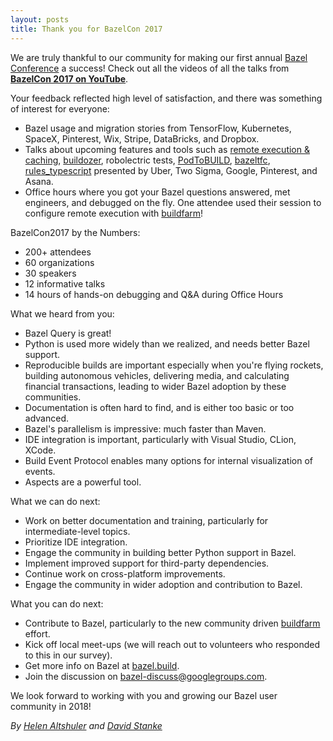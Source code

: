 ```yaml
---
layout: posts
title: Thank you for BazelCon 2017
---
```


We are truly thankful to our community for making our first annual [Bazel Conference](https://sites.google.com/corp/bazel.build/conference2017) a success! Check out all the videos of all the talks from [**BazelCon 2017 on YouTube**](https://www.youtube.com/playlist?list=PLxNYxgaZ8RseY0KmkXQSt0StE71E7yizG).

Your feedback reflected high level of satisfaction, and there was something of interest for everyone:

*   Bazel usage and migration stories from TensorFlow, Kubernetes, SpaceX, Pinterest, Wix, Stripe, DataBricks, and Dropbox.
*   Talks about upcoming features and tools such as [remote execution & caching](https://github.com/bazelbuild/bazel-buildfarm), [buildozer](https://github.com/bazelbuild/buildtools/tree/master/buildozer), robolectric tests, [PodToBUILD](https://github.com/pinterest/PodToBUILD), [bazeltfc](https://github.com/Asana/bazeltsc), [rules_typescript](https://github.com/bazelbuild/rules_typescript) presented by Uber, Two Sigma, Google, Pinterest, and Asana.
*   Office hours where you got your Bazel questions answered, met engineers, and debugged on the fly. One attendee used their session to configure remote execution with [buildfarm](https://github.com/bazelbuild/bazel-buildfarm)!

BazelCon2017 by the Numbers:

*   200+ attendees
*   60 organizations
*   30 speakers
*   12 informative talks
*   14 hours of hands-on debugging and Q&A during Office Hours

What we heard from you:

*   Bazel Query is great!
*   Python is used more widely than we realized, and needs better Bazel support.
*   Reproducible builds are important especially when you're flying rockets, building autonomous vehicles, delivering media, and calculating financial transactions, leading to wider Bazel adoption by these communities.
*   Documentation is often hard to find, and is either too basic or too advanced.
*   Bazel's parallelism is impressive: much faster than Maven.
*   IDE integration is important, particularly with Visual Studio, CLion, XCode.
*   Build Event Protocol enables many options for internal visualization of events.
*   Aspects are a powerful tool.

What we can do next:

*   Work on better documentation and training, particularly for intermediate-level topics.
*   Prioritize IDE integration.
*   Engage the community in building better Python support in Bazel.
*   Implement improved support for third-party dependencies.
*   Continue work on cross-platform improvements.
*   Engage the community in wider adoption and contribution to Bazel.

What you can do next:

*   Contribute to Bazel, particularly to the new community driven [buildfarm](https://github.com/bazelbuild/bazel-buildfarm) effort.
*   Kick off local meet-ups (we will reach out to volunteers who responded to this in our survey).
*   Get more info on Bazel at [bazel.build](https://bazel.build/).
*   Join the discussion on bazel-discuss@googlegroups.com.

We look forward to working with you and growing our Bazel user community in 2018!


*By [Helen Altshuler](https://github.com/helenalt) and [David Stanke](https://github.com/davidstanke)*

